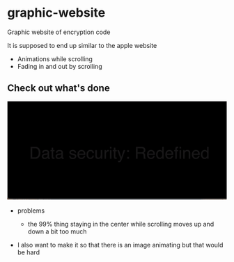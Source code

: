 # graphic-website
Graphic website of encryption code

It is supposed to end up similar to the apple website
- Animations while scrolling
- Fading in and out by scrolling

## Check out what's done 
![](Encryption_code_website.gif)

- problems
  - the 99% thing staying in the center while scrolling moves up and down a bit too much

- I also want to make it so that there is an image animating but that would be hard
